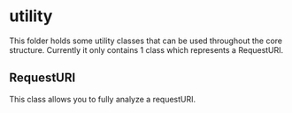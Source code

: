 # utility

This folder holds some utility classes that can be used throughout the core structure. Currently it only contains 1 class which represents a RequestURI.

## RequestURI

This class allows you to fully analyze a requestURI.